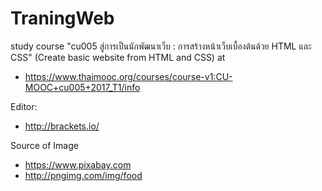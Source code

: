 # TraningWeb
study course "cu005 สู่การเป็นนักพัฒนาเว็บ : การสร้างหน้าเว็บเบื้องต้นด้วย HTML และ CSS" (Create basic website from HTML and CSS) at
- https://www.thaimooc.org/courses/course-v1:CU-MOOC+cu005+2017_T1/info

Editor:
- http://brackets.io/

Source of Image
- https://www.pixabay.com
- http://pngimg.com/img/food
